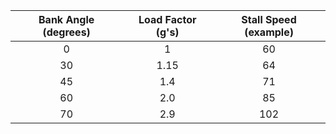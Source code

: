 | Bank Angle (degrees) | Load Factor (g's) | Stall Speed (example) |
|:--------------------:|:-----------------:|:---------------------:|
|          0           |         1         |          60           |
|          30          |       1.15        |          64           |
|          45          |        1.4        |          71           |
|          60          |        2.0        |          85           |
|          70          |        2.9        |          102          |
